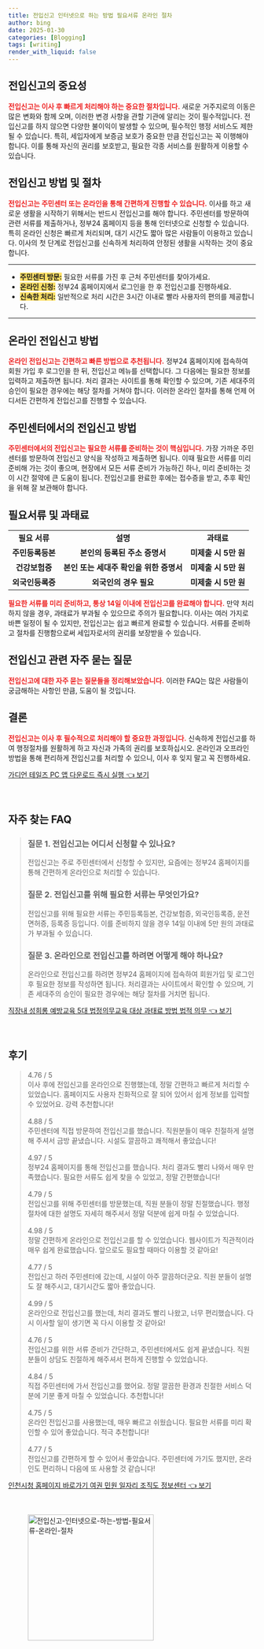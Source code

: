 ```yaml
---
title: 전입신고 인터넷으로 하는 방법 필요서류 온라인 절차
author: bing
date: 2025-01-30
categories: [Blogging]
tags: [writing]
render_with_liquid: false
---
```



<h2 id='전입신고의 중요성'>전입신고의 중요성</h2>

<p><b><span style="color: #ee2323;">전입신고는 이사 후 빠르게 처리해야 하는 중요한 절차입니다.</span></b> 새로운 거주지로의 이동은 많은 변화와 함께 오며, 이러한 변경 사항을 관할 기관에 알리는 것이 필수적입니다. 전입신고를 하지 않으면 다양한 불이익이 발생할 수 있으며, 필수적인 행정 서비스도 제한될 수 있습니다. 특히, 세입자에게 보증금 보호가 중요한 만큼 전입신고는 꼭 이행해야 합니다. 이를 통해 자신의 권리를 보호받고, 필요한 각종 서비스를 원활하게 이용할 수 있습니다.</p>

<h2 id='전입신고 방법 및 절차'>전입신고 방법 및 절차</h2>

<p><b><span style="color: #ee2323;">전입신고는 주민센터 또는 온라인을 통해 간편하게 진행할 수 있습니다.</span></b> 이사를 하고 새로운 생활을 시작하기 위해서는 반드시 전입신고를 해야 합니다. 주민센터를 방문하여 관련 서류를 제출하거나, 정부24 홈페이지 등을 통해 인터넷으로 신청할 수 있습니다. 특히 온라인 신청은 빠르게 처리되며, 대기 시간도 짧아 많은 사람들이 이용하고 있습니다. 이사의 첫 단계로 전입신고를 신속하게 처리하여 안정된 생활을 시작하는 것이 중요합니다.</p>

<hr />

<ul>
    <li><b><span style="background-color: #ffe066;">주민센터 방문:</span></b> 필요한 서류를 가진 후 근처 주민센터를 찾아가세요.</li>
    <li><b><span style="background-color: #ffe066;">온라인 신청:</span></b> 정부24 홈페이지에서 로그인을 한 후 전입신고를 진행하세요.</li>
    <li><b><span style="background-color: #ffe066;">신속한 처리:</span></b> 일반적으로 처리 시간은 3시간 이내로 빨라 사용자의 편의를 제공합니다.</li>
</ul>

<hr />

<h2 id='온라인 전입신고 방법'>온라인 전입신고 방법</h2>

<p><b><span style="color: #ee2323;">온라인 전입신고는 간편하고 빠른 방법으로 추천됩니다.</span></b> 정부24 홈페이지에 접속하여 회원 가입 후 로그인을 한 뒤, 전입신고 메뉴를 선택합니다. 그 다음에는 필요한 정보를 입력하고 제출하면 됩니다. 처리 결과는 사이트를 통해 확인할 수 있으며, 기존 세대주의 승인이 필요한 경우에는 해당 절차를 거쳐야 합니다. 이러한 온라인 절차를 통해 언제 어디서든 간편하게 전입신고를 진행할 수 있습니다.</p>

<h2 id='주민센터에서의 전입신고 방법'>주민센터에서의 전입신고 방법</h2>

<p><b><span style="color: #ee2323;">주민센터에서의 전입신고는 필요한 서류를 준비하는 것이 핵심입니다.</span></b> 가장 가까운 주민센터를 방문하여 전입신고 양식을 작성하고 제출하면 됩니다. 이때 필요한 서류를 미리 준비해 가는 것이 좋으며, 현장에서 모든 서류 준비가 가능하긴 하나, 미리 준비하는 것이 시간 절약에 큰 도움이 됩니다. 전입신고를 완료한 후에는 접수증을 받고, 추후 확인을 위해 잘 보관해야 합니다.</p>

<h2 id='필요서류 및 과태료'>필요서류 및 과태료</h2>

<table>
    <tr>
        <td style="text-align: center; height: 17px;"><b>필요 서류</b></td>
        <td style="text-align: center; height: 17px;"><b>설명</b></td>
        <td style="text-align: center; height: 17px;"><b>과태료</b></td>
    </tr>
    <tr>
        <td style="text-align: center; height: 17px;"><b>주민등록등본</b></td>
        <td style="text-align: center; height: 17px;"><b>본인의 등록된 주소 증명서</b></td>
        <td style="text-align: center; height: 17px;"><b>미제출 시 5만 원</b></td>
    </tr>
    <tr>
        <td style="text-align: center; height: 17px;"><b>건강보험증</b></td>
        <td style="text-align: center; height: 17px;"><b>본인 또는 세대주 확인을 위한 증명서</b></td>
        <td style="text-align: center; height: 17px;"><b>미제출 시 5만 원</b></td>
    </tr>
    <tr>
        <td style="text-align: center; height: 17px;"><b>외국인등록증</b></td>
        <td style="text-align: center; height: 17px;"><b>외국인의 경우 필요</b></td>
        <td style="text-align: center; height: 17px;"><b>미제출 시 5만 원</b></td>
    </tr>
</table>

<p><b><span style="color: #ee2323;">필요한 서류를 미리 준비하고, 통상 14일 이내에 전입신고를 완료해야 합니다.</span></b> 만약 처리하지 않을 경우, 과태료가 부과될 수 있으므로 주의가 필요합니다. 이사는 여러 가지로 바쁜 일정이 될 수 있지만, 전입신고는 쉽고 빠르게 완료할 수 있습니다. 서류를 준비하고 절차를 진행함으로써 세입자로서의 권리를 보장받을 수 있습니다.</p>

<h2 id='전입신고 관련 자주 묻는 질문'>전입신고 관련 자주 묻는 질문</h2>

<p><b><span style="color: #ee2323;">전입신고에 대한 자주 묻는 질문들을 정리해보았습니다.</span></b> 이러한 FAQ는 많은 사람들이 궁금해하는 사항인 만큼, 도움이 될 것입니다.</p>

<h2 id='결론'>결론</h2>

<p><b><span style="color: #ee2323;">전입신고는 이사 후 필수적으로 처리해야 할 중요한 과정입니다.</span></b> 신속하게 전입신고를 하여 행정절차를 원활하게 하고 자신과 가족의 권리를 보호하십시오. 온라인과 오프라인 방법을 통해 편리하게 전입신고를 처리할 수 있으니, 이사 후 잊지 말고 꼭 진행하세요.</p>


<p><a class="click-button" title="가디언 테일즈 PC 앱 다운로드 즉시 실행" href="https://afficreate.github.io/posts/%EA%B0%80%EB%94%94%EC%96%B8-%ED%85%8C%EC%9D%BC%EC%A6%88-PC-%EC%95%B1-%EB%8B%A4%EC%9A%B4%EB%A1%9C%EB%93%9C-%EC%A6%89%EC%8B%9C-%EC%8B%A4%ED%96%89/" rel="dofollow">가디언 테일즈 PC 앱 다운로드 즉시 실행 👈 보기</a></p><br>
<h2 id='자주_찾는_FAQ'>자주 찾는 FAQ</h2>
<div itemscope="" itemtype="https://schema.org/FAQPage"> 
<blockquote> 
<div itemscope="" itemprop="mainEntity" itemtype="https://schema.org/Question"> 
<h3 itemprop="name">질문 1. 전입신고는 어디서 신청할 수 있나요?</h3> 
<div itemscope="" itemprop="acceptedAnswer" itemtype="https://schema.org/Answer"> 
<span itemprop="text"> 
<p>전입신고는 주로 주민센터에서 신청할 수 있지만, 요즘에는 정부24 홈페이지를 통해 간편하게 온라인으로 처리할 수 있습니다.</p> 
</span> 
</div> 
</div> 
<div itemscope="" itemprop="mainEntity" itemtype="https://schema.org/Question"> 
<h3 itemprop="name">질문 2. 전입신고를 위해 필요한 서류는 무엇인가요?</h3> 
<div itemscope="" itemprop="acceptedAnswer" itemtype="https://schema.org/Answer"> 
<span itemprop="text"> 
<p>전입신고를 위해 필요한 서류는 주민등록등본, 건강보험증, 외국인등록증, 운전면허증, 등록증 등입니다. 이를 준비하지 않을 경우 14일 이내에 5만 원의 과태료가 부과될 수 있습니다.</p> 
</span> 
</div> 
</div> 
<div itemscope="" itemprop="mainEntity" itemtype="https://schema.org/Question"> 
<h3 itemprop="name">질문 3. 온라인으로 전입신고를 하려면 어떻게 해야 하나요?</h3> 
<div itemscope="" itemprop="acceptedAnswer" itemtype="https://schema.org/Answer"> 
<span itemprop="text"> 
<p>온라인으로 전입신고를 하려면 정부24 홈페이지에 접속하여 회원가입 및 로그인 후 필요한 정보를 작성하면 됩니다. 처리결과는 사이트에서 확인할 수 있으며, 기존 세대주의 승인이 필요한 경우에는 해당 절차를 거치면 됩니다.</p> 
</span> 
</div> 
</div> 
</blockquote> 
</div>
<p><a class="click-button" title="직장내 성희롱 예방교육 5대 법정의무교육 대상 과태료 방법 법적 의무" href="https://afficreate.github.io/posts/%EC%A7%81%EC%9E%A5%EB%82%B4-%EC%84%B1%ED%9D%AC%EB%A1%B1-%EC%98%88%EB%B0%A9%EA%B5%90%EC%9C%A1-5%EB%8C%80-%EB%B2%95%EC%A0%95%EC%9D%98%EB%AC%B4%EA%B5%90%EC%9C%A1-%EB%8C%80%EC%83%81-%EA%B3%BC%ED%83%9C%EB%A3%8C-%EB%B0%A9%EB%B2%95-%EB%B2%95%EC%A0%81-%EC%9D%98%EB%AC%B4/" rel="dofollow">직장내 성희롱 예방교육 5대 법정의무교육 대상 과태료 방법 법적 의무 👈 보기</a></p><br>
<h2 id='후기'>후기</h2>
<div itemscope itemtype="https://schema.org/Product">
  <blockquote>
  <div itemprop="review" itemscope itemtype="https://schema.org/Review">
      <div itemprop="reviewRating" itemscope itemtype="https://schema.org/Rating"> <span itemprop="ratingValue">4.76</span> / <span itemprop="bestRating">5</span> </div>
      <span itemprop="reviewBody">이사 후에 전입신고를 온라인으로 진행했는데, 정말 간편하고 빠르게 처리할 수 있었습니다. 홈페이지도 사용자 친화적으로 잘 되어 있어서 쉽게 정보를 입력할 수 있었어요. 강력 추천합니다!</span>
  </div>
  <br>
  <div itemprop="review" itemscope itemtype="https://schema.org/Review">
      <div itemprop="reviewRating" itemscope itemtype="https://schema.org/Rating"> <span itemprop="ratingValue">4.88</span> / <span itemprop="bestRating">5</span> </div>
      <span itemprop="reviewBody">주민센터에 직접 방문하여 전입신고를 했습니다. 직원분들이 매우 친절하게 설명해 주셔서 금방 끝냈습니다. 시설도 깔끔하고 쾌적해서 좋았습니다!</span>
  </div>
  <br>
  <div itemprop="review" itemscope itemtype="https://schema.org/Review">
      <div itemprop="reviewRating" itemscope itemtype="https://schema.org/Rating"> <span itemprop="ratingValue">4.97</span> / <span itemprop="bestRating">5</span> </div>
      <span itemprop="reviewBody">정부24 홈페이지를 통해 전입신고를 했습니다. 처리 결과도 빨리 나와서 매우 만족했습니다. 필요한 서류도 쉽게 찾을 수 있었고, 정말 간편했습니다!</span>
  </div>
  <br>
  <div itemprop="review" itemscope itemtype="https://schema.org/Review">
      <div itemprop="reviewRating" itemscope itemtype="https://schema.org/Rating"> <span itemprop="ratingValue">4.79</span> / <span itemprop="bestRating">5</span> </div>
      <span itemprop="reviewBody">전입신고를 위해 주민센터를 방문했는데, 직원 분들이 정말 친절했습니다. 행정절차에 대한 설명도 자세히 해주셔서 정말 덕분에 쉽게 마칠 수 있었습니다.</span>
  </div>
  <br>
  <div itemprop="review" itemscope itemtype="https://schema.org/Review">
      <div itemprop="reviewRating" itemscope itemtype="https://schema.org/Rating"> <span itemprop="ratingValue">4.98</span> / <span itemprop="bestRating">5</span> </div>
      <span itemprop="reviewBody">정말 간편하게 온라인으로 전입신고를 할 수 있었습니다. 웹사이트가 직관적이라 매우 쉽게 완료했습니다. 앞으로도 필요할 때마다 이용할 것 같아요!</span>
  </div>
  <br>
  <div itemprop="review" itemscope itemtype="https://schema.org/Review">
      <div itemprop="reviewRating" itemscope itemtype="https://schema.org/Rating"> <span itemprop="ratingValue">4.77</span> / <span itemprop="bestRating">5</span> </div>
      <span itemprop="reviewBody">전입신고 하러 주민센터에 갔는데, 시설이 아주 깔끔하더군요. 직원 분들이 설명도 잘 해주시고, 대기시간도 짧아 좋았습니다.</span>
  </div>
  <br>
  <div itemprop="review" itemscope itemtype="https://schema.org/Review">
      <div itemprop="reviewRating" itemscope itemtype="https://schema.org/Rating"> <span itemprop="ratingValue">4.99</span> / <span itemprop="bestRating">5</span> </div>
      <span itemprop="reviewBody">온라인으로 전입신고를 했는데, 처리 결과도 빨리 나왔고, 너무 편리했습니다. 다시 이사할 일이 생기면 꼭 다시 이용할 것 같아요!</span>
  </div>
  <br>
  <div itemprop="review" itemscope itemtype="https://schema.org/Review">
      <div itemprop="reviewRating" itemscope itemtype="https://schema.org/Rating"> <span itemprop="ratingValue">4.76</span> / <span itemprop="bestRating">5</span> </div>
      <span itemprop="reviewBody">전입신고를 위한 서류 준비가 간단하고, 주민센터에서도 쉽게 끝냈습니다. 직원 분들이 상담도 친절하게 해주셔서 편하게 진행할 수 있었습니다.</span>
  </div>
  <br>
  <div itemprop="review" itemscope itemtype="https://schema.org/Review">
      <div itemprop="reviewRating" itemscope itemtype="https://schema.org/Rating"> <span itemprop="ratingValue">4.84</span> / <span itemprop="bestRating">5</span> </div>
      <span itemprop="reviewBody">직접 주민센터에 가서 전입신고를 했어요. 정말 깔끔한 환경과 친절한 서비스 덕분에 기분 좋게 마칠 수 있었습니다. 추천합니다!</span>
  </div>
  <br>
  <div itemprop="review" itemscope itemtype="https://schema.org/Review">
      <div itemprop="reviewRating" itemscope itemtype="schema.org/Rating"> <span itemprop="ratingValue">4.75</span> / <span itemprop="bestRating">5</span> </div>
      <span itemprop="reviewBody">온라인 전입신고를 사용했는데, 매우 빠르고 쉬웠습니다. 필요한 서류를 미리 확인할 수 있어 좋았습니다. 적극 추천합니다!</span>
  </div>
  <br>
  <div itemprop="review" itemscope itemtype="https://schema.org/Review">
      <div itemprop="reviewRating" itemscope itemtype="https://schema.org/Rating"> <span itemprop="ratingValue">4.77</span> / <span itemprop="bestRating">5</span> </div>
      <span itemprop="reviewBody">전입신고를 간편하게 할 수 있어서 좋았습니다. 주민센터에 가기도 했지만, 온라인도 편리하니 다음에 또 사용할 것 같습니다!</span>
  </div>
  </blockquote>
</div>
<p><a class="click-button" title="인천시청 홈페이지 바로가기 여권 민원 일자리 조직도 정보센터" href="https://afficreate.github.io/posts/%EC%9D%B8%EC%B2%9C%EC%8B%9C%EC%B2%AD-%ED%99%88%ED%8E%98%EC%9D%B4%EC%A7%80-%EB%B0%94%EB%A1%9C%EA%B0%80%EA%B8%B0-%EC%97%AC%EA%B6%8C-%EB%AF%BC%EC%9B%90-%EC%9D%BC%EC%9E%90%EB%A6%AC-%EC%A1%B0%EC%A7%81%EB%8F%84-%EC%A0%95%EB%B3%B4%EC%84%BC%ED%84%B0/" rel="dofollow">인천시청 홈페이지 바로가기 여권 민원 일자리 조직도 정보센터 👈 보기</a></p><br>
<figure class="image"><img src="https://afficreate.github.io/assets/img/thumbnail/전입신고-인터넷으로-하는-방법-필요서류-온라인-절차.webp" alt="전입신고-인터넷으로-하는-방법-필요서류-온라인-절차" width="256" height="256"></figure>